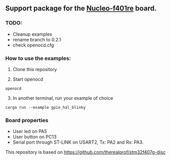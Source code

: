 ## Support package for the [Nucleo-f401re](https://www.st.com/en/evaluation-tools/nucleo-f401re.html) board.

### TODO:
 - Cleanup examples
 - rename branch to 0.2.1
 - check openocd.cfg

### How to use the examples:

1. Clone this repository

2. Start openocd

 ```
 openocd
 ```

3. In another terminal, run your example of choice

 ```
 cargo run --example gpio_hal_blinky
 ```

### Board properties

 * User led on PA5
 * User button on PC13
 * Serial port through ST-LINK on USART2, Tx: PA2 and Rx: PA3.



This repository is based on https://github.com/therealprof/stm32f407g-disc
